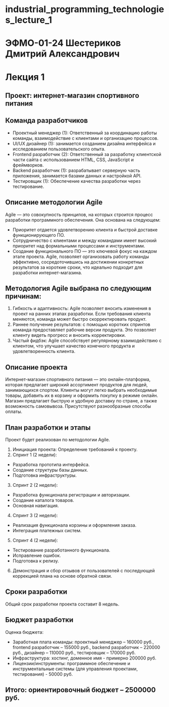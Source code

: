 # industrial_programming_technologies_lecture_1
# ЭФМО-01-24 Шестериков Дмитрий Александрович
# Лекция 1

## Проект: интернет-магазин спортивного питания

## Команда разработчиков
- Проектный менеджер (1): Ответственный за координацию работы команды, взаимодействие с клиентами и организацию процессов.
- UI/UX дизайнер (1): занимается созданием дизайна интерфейса и исследованием пользовательского опыта.
- Frontend разработчик (2): Ответственный за разработку клиентской части сайта с использованием HTML, CSS, JavaScript и фреймворков.
- Backend разработчик (1): разрабатывает серверную часть приложения, занимается базами данных и настройкой API.
- Тестировщик (1): Обеспечение качества разработки через тестирование.

## Описание методологии Agile
Agile — это совокупность принципов, на которых строится процесс разработки программного обеспечения. Она основана на следующем:
- Приоритет отдается удовлетворению клиента и быстрой доставке функционирующего ПО.
- Сотрудничество с клиентами и между командами имеет высокий приоритет над формальными процессами и инструментами.
- Создание функционального ПО — это ключевой фокус на каждом этапе проекта. Agile, позволяет организовать работу команды эффективно, сосредоточившись на достижении конкретных результатов за короткие сроки, что идеально подходит для разработки интернет-магазина.

## Методология Agile выбрана по следующим причинам:
1. Гибкость и адаптивность: Agile позволяет вносить изменения в проект на ранних этапах разработки. Если требования клиента меняются, команда может быстро скорректировать продукт.
2. Раннее получение результатов: с помощью коротких спринтов команда предоставляет рабочие версии продукта. Это позволяет клиенту видеть прогресс и вносить корректировки.
3. Частый фидбэк: Agile способствует регулярному взаимодействию с клиентом, что улучшает качество конечного продукта и удовлетворенность клиента.

## Описание проекта
Интернет-магазин спортивного питания — это онлайн-платформа, которая предлагает широкий ассортимент продуктов для людей, занимающихся спортом. Клиенты могут легко выбрать необходимые товары, добавить их в корзину и оформить покупку в режиме онлайн. Магазин предлагает быструю и удобную доставку по стране, а также возможность самовывоза. Присутствуют разнообразные способы оплаты.

## План разработки и этапы
Проект будет реализован по методологии Agile. 
1. Инициация проекта: Определение требований к проекту.
2. Спринт 1 (2 недели):
- Разработка прототипа интерфейса.
- Создание структуры базы данных.
- Подготовка инфраструктуры.
3. Спринт 2 (2 недели):
- Разработка функционала регистрации и авторизации.
- Создание каталога товаров.
- Основная навигация.
4. Спринт 3 (2 недели):
- Реализация функционала корзины и оформления заказа.
- Интеграция платежных систем.
5. Спринт 4 (2 недели):
- Тестирование разработанного функционала.
- Исправление ошибок.
- Подготовка к релизу.
6. Демонстрация и сбор отзывов от пользователей с последующей коррекцией плана на основе обратной связи.

## Сроки разработки
Общий срок разработки проекта составит 8 недель.

## Бюджет разработки
Оценка бюджета:
- Заработная плата команды: проектный менеджер – 160000 руб., frontend разработчик – 155000 руб., backend разработчик – 220000 руб., дизайнер – 110000 руб., тестировщик – 170000 руб.
- Инфраструктура: хостинг, доменное имя - примерно 200000 руб.
- Лицензии/инструменты: программное обеспечение и инструментальные системы (для управления проектами, тестирования) - 50000 руб.

## Итого: ориентировочный бюджет – 2500000 руб.


